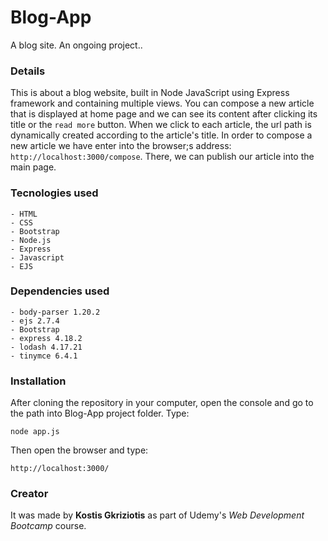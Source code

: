 # Blog-App
A blog site. An ongoing project..

### Details
This is about a blog website, built in Node JavaScript using Express framework and containing multiple views. You can compose a new article that is displayed at home page and we can see its content after clicking its title or the ``` read more ``` button. When we click to each article, the url path is dynamically created according to the article's title. In order to compose a new article we have enter into the browser;s address: ``` http://localhost:3000/compose ```. There, we can publish our article into the main page.


### Tecnologies used
```
- HTML
- CSS
- Bootstrap
- Node.js
- Express
- Javascript
- EJS
```

### Dependencies used
```
- body-parser 1.20.2
- ejs 2.7.4
- Bootstrap
- express 4.18.2
- lodash 4.17.21
- tinymce 6.4.1
```

### Installation
After cloning the repository in your computer, open the console and go to the path into Blog-App project folder. Type:
```
node app.js
```
Then open the browser and type:
```
http://localhost:3000/
```


### Creator
It was made by **Kostis Gkriziotis** as part of Udemy's *Web Development Bootcamp* course.